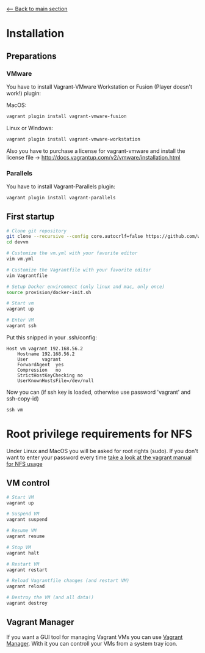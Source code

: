 [<-- Back to main section](../README.md)

# Installation

## Preparations

### VMware

You have to install Vagrant-VMware Workstation or Fusion (Player doesn't work!) plugin:

MacOS:
```bash
vagrant plugin install vagrant-vmware-fusion
```

Linux or Windows:
```bash
vagrant plugin install vagrant-vmware-workstation
```

Also you have to purchase a license for vagrant-vmware and install the license file -> http://docs.vagrantup.com/v2/vmware/installation.html

### Parallels

You have to install Vagrant-Parallels plugin:
```bash
vagrant plugin install vagrant-parallels
```


## First startup

```bash
# Clone git repository
git clone --recursive --config core.autocrlf=false https://github.com/webdevops/vagrant-development.git devvm
cd devvm

# Customize the vm.yml with your favorite editor
vim vm.yml

# Customize the Vagrantfile with your favorite editor
vim Vagrantfile

# Setup Docker environment (only linux and mac, only once)
source provision/docker-init.sh

# Start vm
vagrant up

# Enter VM
vagrant ssh
```

Put this snipped in your .ssh/config:

    Host vm vagrant 192.168.56.2
        Hostname 192.168.56.2
        User     vagrant
        ForwardAgent  yes
        Compression   no
        StrictHostKeyChecking no
        UserKnownHostsFile=/dev/null

Now you can (if ssh key is loaded, otherwise use password 'vagrant' and ssh-copy-id)

    ssh vm

# Root privilege requirements for NFS

Under Linux and MacOS you will be asked for root rights (sudo).
If you don't want to enter your password every time [take a look at the vagrant manual for NFS usage](https://docs.vagrantup.com/v2/synced-folders/nfs.html)

## VM control

```bash
# Start VM
vagrant up

# Suspend VM
vagrant suspend

# Resume VM
vagrant resume

# Stop VM
vagrant halt

# Restart VM
vagrant restart

# Reload Vagrantfile changes (and restart VM)
vagrant reload

# Destroy the VM (and all data!)
vagrant destroy
```

## Vagrant Manager

If you want a GUI tool for managing Vagrant VMs you can use [Vagrant Manager](http://vagrantmanager.com/). With it you can controll your VMs from a system tray icon.
